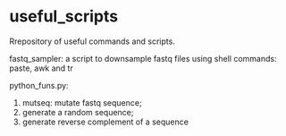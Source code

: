 # useful_scripts
Rrepository of useful commands and scripts.

fastq_sampler: a script to downsample fastq files using shell commands: paste, awk and tr

python_funs.py:
   1) mutseq: mutate fastq sequence; 
   2) generate a random sequence; 
   3) generate reverse complement of a sequence
